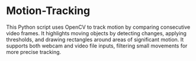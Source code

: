 # Motion-Tracking
This Python script uses OpenCV to track motion by comparing consecutive video frames. It highlights moving objects by detecting changes, applying thresholds, and drawing rectangles around areas of significant motion. It supports both webcam and video file inputs, filtering small movements for more precise tracking.
